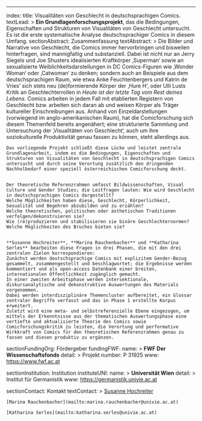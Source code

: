 ---
index:
  title: Visualitäten von Geschlecht in deutschsprachigen Comics.
  textLead: >
    **Ein Grundlagenforschungsprojekt**, das die Bedingungen, Eigenschaften und Strukturen von Visualitäten von Geschlecht untersucht. 
    Es ist die erste systematische Analyse deutschsprachiger Comics in diesem Umfang.
  sectionAbstract: Zusammenfassung
  textAbstract: >
    Die Bilder und Narrative von Geschlecht, die Comics immer hervorbringen und bisweilen hinterfragen, sind mannigfaltig und substanziell.
    Dabei ist nicht nur an Jerry Siegels und Joe Shusters idealisierten Kraftkörper ‚Superman‘ sowie an sexualisierte Weiblichkeitsdarstellungen in DC Comics-Figuren wie ‚Wonder Woman‘ oder ‚Catwoman‘ zu denken; sondern auch an Beispiele aus dem deutschsprachigen Raum, wie etwa Anke Feuchtenbergers und Katrin de Vries’ sich stets neu (de)formierende Körper der ‚Hure H‘, oder Ulli Lusts Kritik an Geschlechterrollen in *Heute ist der letzte Tag vom Rest deines Lebens*.
    Comics arbeiten in jedem Fall mit etablierten Registern von Geschlecht bzw. arbeiten sich daran ab und weisen Körper als Träger kultureller Einschreibungen aus.
    Anhand von Einzeldarstellungen (vorwiegend im anglo-amerikanischen Raum), hat die Comicforschung sich diesem Themenfeld bereits angenähert; eine strukturierte Sammlung und Untersuchung der ‚Visualitäten von Geschlecht‘, auch um ihre soziokulturelle Produktivität genau fassen zu können, steht allerdings aus.
    
    
    Das vorliegende Projekt schließt diese Lücke und leistet zentrale Grundlagenarbeit, indem es die Bedingungen, Eigenschaften und Strukturen von Visualitäten von Geschlecht in deutschsprachigen Comics untersucht und durch seine Verortung zusätzlich den dringenden Nachholbedarf einer speziell österreichischen Comicforschung deckt. 
    
    
    Der theoretische Referenzrahmen umfasst Bildwissenschaften, Visual Culture und Gender Studies; die Leitfragen lauten: Wie wird Geschlecht in deutschsprachigen Comics dargestellt? 
    Welche Möglichkeiten haben diese, Geschlecht, Körperlichkeit, Sexualität und Begehren abzubilden und zu erzählen? 
    Welche theoretischen, politischen oder ästhetischen Traditionen verfolgen/dekonstruieren sie? 
    Wie (re)produzieren und stabilisieren sie binäre Geschlechternormen? Welche Möglichkeiten des Bruches bieten sie? 


    **Susanne Hochreiter**, **Marina Rauchenbacher** und **Katharina Serles** bearbeiten diese Fragen in drei Phasen, die mit den drei zentralen Zielen korrespondieren: 
    Zunächst werden deutschsprachige Comics mit explizitem Gender-Bezug gesammelt, zusammengestellt und beschlagwortet; die Ergebnisse werden kommentiert und als open-access Datenbank einer breiten, internationalen Öffentlichkeit zugänglich gemacht. 
    In einer zweiten Arbeitsphase werden intersektionale, diskursanalytische und dekonstruktive Auswertungen des Materials vorgenommen. 
    Dabei werden interdisziplinäre Themencluster aufbereitet, ein Glossar zentraler Begriffe verfasst und das in Phase 1 erstellte Korpus erweitert. 
    Zuletzt wird eine meta- und selbstreferenzielle Ebene eingezogen, um mittels der Erkenntnisse aus der thematischen Auswertungsphase eine vertiefte und aktualisierte Theorie des Comics sowie Comicforschungskritik zu leisten, die Verortung und performative Wirkkraft von Comics für den theoretischen Referenzrahmen genau zu fassen und diesen produktiv zu ergänzen.
  
  sectionFundingOrg: Fördergeber
  fundingFWF:
    name: >
      **FWF Der Wissenschaftsfonds**
    detail: >
      Projekt number: P 31925
    www: https://www.fwf.ac.at

  sectionInstitution: Institution
  instituteUNI:
    name: >
      **Universität Wien**
    detail: >
      Institut für Germanistik
    www: https://germanistik.univie.ac.at
    
  sectionContact: Kontakt
  textContact: >
    [Susanne Hochreiter](mailto:susanne.hochreiter@univie.ac.at)  
    
    [Marina Rauchenbacher](mailto:marina.rauchenbacher@univie.ac.at)  
    
    [Katharina Serles](mailto:katharina.serles@univie.ac.at)
